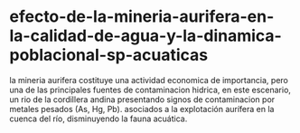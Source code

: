 # efecto-de-la-mineria-aurifera-en-la-calidad-de-agua-y-la-dinamica-poblacional-sp-acuaticas
la mineria aurifera costituye una actividad economica de importancia, pero una de las principales fuentes de contaminacion hidrica, en este escenario, un rio de la cordillera andina presentando signos de contaminacion por metales pesados ​​(As, Hg, Pb). asociados a la explotación aurífera en la cuenca del río, disminuyendo la fauna acuática.
